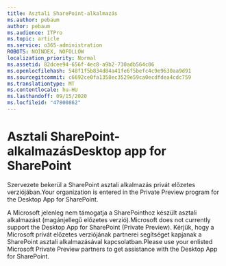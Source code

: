 ```yaml
---
title: Asztali SharePoint-alkalmazás
ms.author: pebaum
author: pebaum
ms.audience: ITPro
ms.topic: article
ms.service: o365-administration
ROBOTS: NOINDEX, NOFOLLOW
localization_priority: Normal
ms.assetid: 82dcee94-656f-4ec8-a9b2-730adb564c06
ms.openlocfilehash: 548f1f5b834d84a41fe6f5befc4c9e9630aa9d91
ms.sourcegitcommit: c6692ce0fa1358ec3529e59ca0ecdfdea4cdc759
ms.translationtype: MT
ms.contentlocale: hu-HU
ms.lasthandoff: 09/15/2020
ms.locfileid: "47800862"
---
```

# <a name="desktop-app-for-sharepoint"></a><span data-ttu-id="cf5dc-102">Asztali SharePoint-alkalmazás</span><span class="sxs-lookup"><span data-stu-id="cf5dc-102">Desktop app for SharePoint</span></span>

<span data-ttu-id="cf5dc-103">Szervezete bekerül a SharePoint asztali alkalmazás privát előzetes verziójában.</span><span class="sxs-lookup"><span data-stu-id="cf5dc-103">Your organization is entered in the Private Preview program for the Desktop App for SharePoint.</span></span>

<span data-ttu-id="cf5dc-104">A Microsoft jelenleg nem támogatja a SharePointhoz készült asztali alkalmazást (magánjellegű előzetes verzió).</span><span class="sxs-lookup"><span data-stu-id="cf5dc-104">Microsoft does not currently support the Desktop App for SharePoint (Private Preview).</span></span> <span data-ttu-id="cf5dc-105">Kérjük, hogy a Microsoft privát előzetes verziójának partnerei segítséget kapjanak a SharePoint asztali alkalmazásával kapcsolatban.</span><span class="sxs-lookup"><span data-stu-id="cf5dc-105">Please use your enlisted Microsoft Private Preview partners to get assistance with the Desktop App for SharePoint.</span></span>

